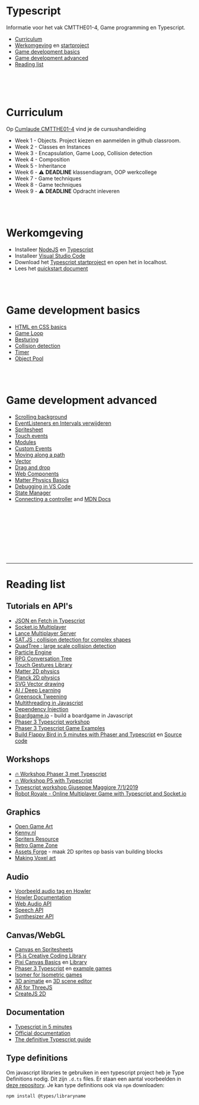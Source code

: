 # Typescript

Informatie voor het vak CMTTHE01-4, Game programming en Typescript.

- <a href="#curry">Curriculum</a>
- <a href="#work">Werkomgeving</a> en [startproject](https://github.com/HR-CMGT/Typescript-startproject)
- <a href="#games">Game development basics</a>
- <a href="#advanced">Game development advanced</a>
- <a href="#list">Reading list</a>

<br>
<br>
<br>

# <a name="curry"></a> Curriculum

Op [Cumlaude CMTTHE01-4](https://lms.hr.nl) vind je de cursushandleiding

- Week 1 - Objects. Project kiezen en aanmelden in github classroom.
- Week 2 - Classes en Instances
- Week 3 - Encapsulation, Game Loop, Collision detection
- Week 4 - Composition
- Week 5 - Inheritance
- Week 6 - ⚠️ **DEADLINE** klassendiagram, OOP werkcollege
- Week 7 - Game techniques
- Week 8 - Game techniques
- Week 9 - ⚠️ **DEADLINE** Opdracht inleveren


<br>
<br>

# <a name="work"></a>Werkomgeving

- Installeer [NodeJS](https://nodejs.org/en/) en [Typescript](https://www.typescriptlang.org)
- Installeer [Visual Studio Code](https://code.visualstudio.com)
- Download het [Typescript startproject](https://github.com/HR-CMGT/Typescript-startproject) en open het in localhost.
- Lees het [quickstart document](./PRG01-4_quickstart.pdf)


<br>
<br>

# <a name="games"></a> Game development basics

- [HTML en CSS basics](snippets/html.md)
- [Game Loop](snippets/game.md)
- [Besturing](snippets/movement.md)
- [Collision detection](snippets/collision.md)
- [Timer](snippets/timer.md)
- [Object Pool](snippets/pool.md)


<br>
<br>

# <a name="advanced"></a> Game development advanced

- [Scrolling background](snippets/scrolling.md)
- [EventListeners en Intervals verwijderen](snippets/remove.md)
- [Spritesheet](snippets/spritesheet.md)
- [Touch events](snippets/touch.md)
- [Modules](snippets/modules.md)
- [Custom Events](snippets/events.md)
- [Moving along a path](snippets/path.md)
- [Vector](snippets/vector.md)
- [Drag and drop](snippets/drag.md)
- [Web Components](snippets/webcomponents.md)
- [Matter Physics Basics](snippets/matter.md)
- [Debugging in VS Code](snippets/debug.md)
- [State Manager](snippets/state.md)
- [Connecting a controller](https://github.com/HR-CMGT/arcade-game) and [MDN Docs](https://developer.mozilla.org/en-US/docs/Web/API/Gamepad_API/Using_the_Gamepad_API)

<br>
<br>
<br>
<br>
<br>
<br>
<br>
<br>

---

# <a name="list"></a> Reading list

## Tutorials en API's

- [JSON en Fetch in Typescript](snippets/fetch.md)
- [Socket.io Multiplayer](https://socket.io)
- [Lance Multiplayer Server](http://lance.gg)
- [SAT.JS : collision detection for complex shapes](https://github.com/jriecken/sat-js)
- [QuadTree : large scale collision detection](https://github.com/timohausmann/quadtree-js)
- [Particle Engine](https://vincentgarreau.com/particles.js/)
- [RPG Conversation Tree](https://github.com/google/bottery)
- [Touch Gestures Library](https://hammerjs.github.io)
- [Matter 2D physics](http://brm.io/matter-js/)
- [Planck 2D physics](http://piqnt.com/planck.js/Car)
- [SVG Vector drawing](http://svgjs.com)
- [AI / Deep Learning](https://deeplearnjs.org)
- [Greensock Tweening](https://greensock.com)
- [Multithreading in Javascript](https://keithwhor.github.io/multithread.js/)
- [Dependency Injection](https://www.npmjs.com/package/container-ioc)
- [Boardgame.io](http://boardgame.io/#/) - build a boardgame in Javascript
- [Phaser 3 Typescript workshop](https://github.com/HR-CMGT/CLE4-phaser-workshop)
- [Phaser 3 Typescript Game Examples](https://github.com/digitsensitive/phaser3-typescript)
- [Build Flappy Bird in 5 minutes with Phaser and Typescript](https://medium.com/@digit.sensitivee/learn-to-create-a-html5-game-in-5-minutes-604118f5d0ab) en [Source code](https://github.com/digitsensitive/phaser3-flappy-bird)

## Workshops

- [🔥 Workshop Phaser 3 met Typescript](https://github.com/HR-CMGT/CLE4-phaser-workshop)
- [🔥 Workshop P5 with Typescript](https://github.com/HR-CMGT/CLE4-P5-workshop/tree/master/p5-typescript)
- [Typescript workshop Giuseppe Maggiore 7/1/2019](snippets/types.md)
- [Robot Royale - Online Multiplayer Game with Typescript and Socket.io](https://github.com/HR-CMGT/robot-royale)

## Graphics

- [Open Game Art](https://opengameart.org/)
- [Kenny.nl](http://kenney.nl/)
- [Spriters Resource](https://www.spriters-resource.com/)
- [Retro Game Zone](https://retrogamezone.co.uk/)
- [Assets Forge](http://assetforge.io/) - maak 2D sprites op basis van building blocks
- [Making Voxel art](https://ephtracy.github.io/)

## Audio

- [Voorbeeld audio tag en Howler](snippets/audio.md)
- [Howler Documentation](https://howlerjs.com)
- [Web Audio API](https://developer.mozilla.org/en-US/docs/Web/API/Web_Audio_API)	
- [Speech API](https://developer.mozilla.org/en-US/docs/Web/API/Web_Speech_API)
- [Synthesizer API](https://developer.mozilla.org/en-US/docs/Web/API/OscillatorNode)

## Canvas/WebGL

- [Canvas en Spritesheets](snippets/canvas.md)
- [P5.js Creative Coding Library](https://p5js.org)
- [Pixi Canvas Basics](snippets/pixi.md) en [Library](http://www.pixijs.com)
- [Phaser 3 Typescript](https://github.com/digitsensitive/phaser3-typescript) en [example games](https://github.com/digitsensitive/phaser3-typescript/tree/master/src/games)
- [Isomer for Isometric games](http://jdan.github.io/isomer/)
- [3D animatie](https://threejs.org) en [3D scene editor](https://threejs.org/editor/)
- [AR for ThreeJS](https://github.com/jeromeetienne/AR.js)
- [CreateJS 2D](http://createjs.com)

## Documentation

- [Typescript in 5 minutes](https://www.typescriptlang.org/v2/docs/handbook/typescript-in-5-minutes.html)
- [Official documentation](https://www.typescriptlang.org/docs/home.html)
- [The definitive Typescript guide](https://www.sitepen.com/blog/update-the-definitive-typescript-guide/)



## Type definitions

Om javascript libraries te gebruiken in een typescript project heb je Type Definitions nodig. Dit zijn `.d.ts` files. Er staan een aantal voorbeelden in [deze repository](https://github.com/HR-CMGT/Typescript/tree/master/definitions). Je kan type definitions ook via `npm` downloaden:

`npm install @types/libraryname`
